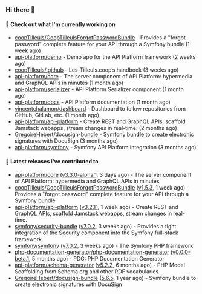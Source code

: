 ### Hi there 👋

#### 👷 Check out what I'm currently working on

- [coopTilleuls/CoopTilleulsForgotPasswordBundle](https://github.com/coopTilleuls/CoopTilleulsForgotPasswordBundle) - Provides a &#34;forgot password&#34; complete feature for your API through a Symfony bundle (1 week ago)
- [api-platform/demo](https://github.com/api-platform/demo) - Demo app for the API Platform framework (2 weeks ago)
- [coopTilleuls/.github](https://github.com/coopTilleuls/.github) - Les-Tilleuls.coop’s handbook (3 weeks ago)
- [api-platform/core](https://github.com/api-platform/core) - The server component of API Platform: hypermedia and GraphQL APIs in minutes (1 month ago)
- [api-platform/serializer](https://github.com/api-platform/serializer) - API Platform Serializer component (1 month ago)
- [api-platform/docs](https://github.com/api-platform/docs) - API Platform documentation (1 month ago)
- [vincentchalamon/dashboard](https://github.com/vincentchalamon/dashboard) - Dashboard to follow repositories from GitHub, GitLab, etc. (1 month ago)
- [api-platform/api-platform](https://github.com/api-platform/api-platform) - Create REST and GraphQL APIs, scaffold Jamstack webapps, stream changes in real-time. (2 months ago)
- [GregoireHebert/docusign-bundle](https://github.com/GregoireHebert/docusign-bundle) - Symfony bundle to create electronic signatures with DocuSign (3 months ago)
- [api-platform/symfony](https://github.com/api-platform/symfony) - Symfony API Platform integration (3 months ago)

#### 🔭 Latest releases I've contributed to

- [api-platform/core](https://github.com/api-platform/core) ([v3.3.0-alpha.1](https://github.com/api-platform/core/releases/tag/v3.3.0-alpha.1), 3 days ago) - The server component of API Platform: hypermedia and GraphQL APIs in minutes
- [coopTilleuls/CoopTilleulsForgotPasswordBundle](https://github.com/coopTilleuls/CoopTilleulsForgotPasswordBundle) ([v1.5.3](https://github.com/coopTilleuls/CoopTilleulsForgotPasswordBundle/releases/tag/v1.5.3), 1 week ago) - Provides a &#34;forgot password&#34; complete feature for your API through a Symfony bundle
- [api-platform/api-platform](https://github.com/api-platform/api-platform) ([v3.2.11](https://github.com/api-platform/api-platform/releases/tag/v3.2.11), 1 week ago) - Create REST and GraphQL APIs, scaffold Jamstack webapps, stream changes in real-time.
- [symfony/security-bundle](https://github.com/symfony/security-bundle) ([v7.0.2](https://github.com/symfony/security-bundle/releases/tag/v7.0.2), 3 weeks ago) - Provides a tight integration of the Security component into the Symfony full-stack framework
- [symfony/symfony](https://github.com/symfony/symfony) ([v7.0.2](https://github.com/symfony/symfony/releases/tag/v7.0.2), 3 weeks ago) - The Symfony PHP framework
- [php-documentation-generator/php-documentation-generator](https://github.com/php-documentation-generator/php-documentation-generator) ([v0.0.0-beta.1](https://github.com/php-documentation-generator/php-documentation-generator/releases/tag/v0.0.0-beta.1), 5 months ago) - PDG: PHP Documentation Generator
- [api-platform/schema-generator](https://github.com/api-platform/schema-generator) ([v5.2.2](https://github.com/api-platform/schema-generator/releases/tag/v5.2.2), 6 months ago) - PHP Model Scaffolding from Schema.org and other RDF vocabularies
- [GregoireHebert/docusign-bundle](https://github.com/GregoireHebert/docusign-bundle) ([5.6.5](https://github.com/GregoireHebert/docusign-bundle/releases/tag/5.6.5), 1 year ago) - Symfony bundle to create electronic signatures with DocuSign

